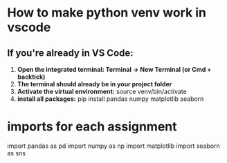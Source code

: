 # How to make python venv work in vscode 
## If you're already in VS Code:
1. **Open the integrated terminal: Terminal → New Terminal (or Cmd + backtick)**
2. **The terminal should already be in your project folder**
3. **Activate the virtual environment:** source venv/bin/activate
4. **install all packages:** pip install pandas numpy matplotlib seaborn

# imports for each assignment
import pandas as pd
import numpy as np
import matplotlib
import seaborn as sns